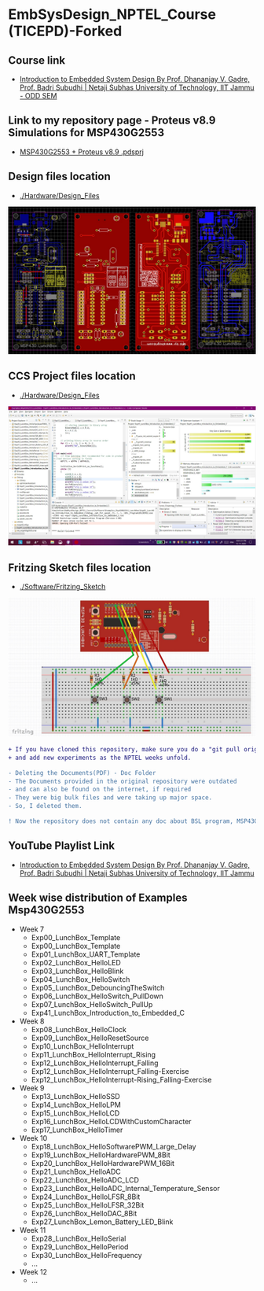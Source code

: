 # EmbSysDesign_NPTEL_Course (TICEPD)-Forked

## Course link

* [Introduction to Embedded System Design
By Prof. Dhananjay V. Gadre, Prof. Badri Subudhi   |   Netaji Subhas University of Technology, IIT Jammu - ODD SEM](https://swayam.gov.in/nd1_noc20_ee98/preview)

## Link to my repository page - Proteus v8.9 Simulations for MSP430G2553

* [MSP430G2553 + Proteus v8.9 .pdsprj](https://subhankar2000.github.io/MSP430G2553-Proteus-v8.9-Simulation/)

## Design files location 

* [./Hardware/Design_Files](./Hardware/Design_Files)

![PCB](https://github.com/Subhankar2000/EmbSysDesign_NPTEL_Course/blob/master/blob/1P.jpg?raw=true)

## CCS Project files location 

* [./Hardware/Design_Files](./Software/Examples_Msp430G2553_LunchBox)

![CCS PROJECTS](https://github.com/Subhankar2000/EmbSysDesign_NPTEL_Course/blob/master/blob/2CCS.jpg?raw=true)

## Fritzing Sketch files location 

* [./Software/Fritzing_Sketch](./Software/Fritzing_Sketch)

![FRITZING SKETCH](https://github.com/Subhankar2000/EmbSysDesign_NPTEL_Course/blob/master/blob/3F.jpg?raw=true)

```diff
+ If you have cloned this repository, make sure you do a "git pull origin master" as I update files weekly
+ and add new experiments as the NPTEL weeks unfold.
```

```diff
- Deleting the Documents(PDF) - Doc Folder
- The Documents provided in the original repository were outdated
- and can also be found on the internet, if required
- They were big bulk files and were taking up major space.
- So, I deleted them.
```

```diff
! Now the repository does not contain any doc about BSL program, MSP430 LunchBox & LaunchPad UART
```

## YouTube Playlist Link

* [Introduction to Embedded System Design
By Prof. Dhananjay V. Gadre, Prof. Badri Subudhi   |   Netaji Subhas University of Technology, IIT Jammu](https://www.youtube.com/playlist?list=PLp6ek2hDcoNAxTQ7uyp68N_RpuULV-zrX)


## Week wise distribution of Examples Msp430G2553
+ Week 7
	* Exp00_LunchBox_Template
	* Exp00_LunchBox_Template
	* Exp01_LunchBox_UART_Template
	* Exp02_LunchBox_HelloLED
	* Exp03_LunchBox_HelloBlink
	* Exp04_LunchBox_HelloSwitch
	* Exp05_LunchBox_DebouncingTheSwitch
	* Exp06_LunchBox_HelloSwitch_PullDown
	* Exp07_LunchBox_HelloSwitch_PullUp
	* Exp41_LunchBox_Introduction_to_Embedded_C
+ Week 8
	* Exp08_LunchBox_HelloClock
	* Exp09_LunchBox_HelloResetSource
	* Exp10_LunchBox_HelloInterrupt
	* Exp11_LunchBox_HelloInterrupt_Rising
	* Exp12_LunchBox_HelloInterrupt_Falling
	* Exp12_LunchBox_HelloInterrupt_Falling-Exercise
	* Exp12_LunchBox_HelloInterrupt-Rising_Falling-Exercise
+ Week 9
	* Exp13_LunchBox_HelloSSD
	* Exp14_LunchBox_HelloLPM
	* Exp15_LunchBox_HelloLCD
	* Exp16_LunchBox_HelloLCDWithCustomCharacter
	* Exp17_LunchBox_HelloTimer
+ Week 10
	* Exp18_LunchBox_HelloSoftwarePWM_Large_Delay
	* Exp19_LunchBox_HelloHardwarePWM_8Bit
	* Exp20_LunchBox_HelloHardwarePWM_16Bit
	* Exp21_LunchBox_HelloADC
	* Exp22_LunchBox_HelloADC_LCD
	* Exp23_LunchBox_HelloADC_Internal_Temperature_Sensor
	* Exp24_LunchBox_HelloLFSR_8Bit
	* Exp25_LunchBox_HelloLFSR_32Bit
	* Exp26_LunchBox_HelloDAC_8Bit
	* Exp27_LunchBox_Lemon_Battery_LED_Blink
+ Week 11
	* Exp28_LunchBox_HelloSerial
	* Exp29_LunchBox_HelloPeriod
	* Exp30_LunchBox_HelloFrequency
	* ...
+ Week 12 
	* ...